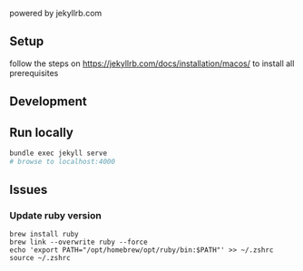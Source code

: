 powered by jekyllrb.com

## Setup

follow the steps on https://jekyllrb.com/docs/installation/macos/ to install all prerequisites

## Development


## Run locally

```sh
bundle exec jekyll serve
# browse to localhost:4000
```

## Issues

### Update ruby version

```
brew install ruby
brew link --overwrite ruby --force
echo 'export PATH="/opt/homebrew/opt/ruby/bin:$PATH"' >> ~/.zshrc
source ~/.zshrc
```
